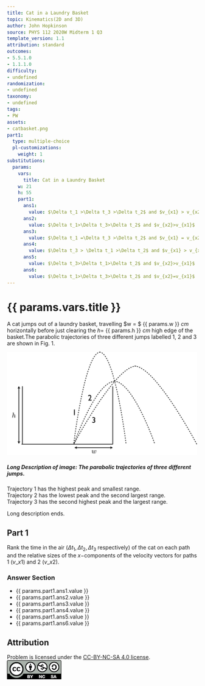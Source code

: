 ```yaml
---
title: Cat in a Laundry Basket
topic: Kinematics(2D and 3D)
author: John Hopkinson
source: PHYS 112 2020W Midterm 1 Q3
template_version: 1.1
attribution: standard
outcomes:
- 5.5.1.0
- 1.1.1.0
difficulty:
- undefined
randomization:
- undefined
taxonomy:
- undefined
tags:
- PW
assets:
- catbasket.png
part1:
  type: multiple-choice
  pl-customizations:
    weight: 1
substitutions:
  params:
    vars:
      title: Cat in a Laundry Basket
    w: 21
    h: 55
    part1:
      ans1:
        value: $\Delta t_1 >\Delta t_3 >\Delta t_2$ and $v_{x1} > v_{x2}$
      ans2:
        value: $\Delta t_1>\Delta t_3>\Delta t_2$ and $v_{x2}>v_{x1}$
      ans3:
        value: $\Delta t_1 =\Delta t_3 >\Delta t_2$ and $v_{x1} = v_{x2}$
      ans4:
        value: $\Delta t_3 > \Delta t_1 >\Delta t_2$ and $v_{x1} > v_{x2}$
      ans5:
        value: $\Delta t_3>\Delta t_1>\Delta t_2$ and $v_{x2}>v_{x1}$
      ans6:
        value: $\Delta t_1>\Delta t_3>\Delta t_2$ and $v_{x2}=v_{x1}$
---
```

# {{ params.vars.title }}
A cat jumps out of a laundry basket, travelling $w = $ {{ params.w }} $cm$ horizontally before just clearing the $h =$ {{ params.h }} $cm$ high edge of the basket.The parabolic trajectories of three different jumps labelled 1, 2 and 3 are shown in Fig. 1.

<img longdesc="Cat in Laundry Basket.md#desc" alt="The parabolic trajectories of three different jumps." src="catbasket.png" width = "500px">

<div id="desc">
<h5>Long Description of image: The parabolic trajectories of three different jumps.</h5>
Trajectory 1 has the highest peak and smallest range. <br>
Trajectory 2 has the lowest peak and the second largest range. <br>
Trajectory 3 has the second highest peak and the largest range. <br>
<p>Long description ends.</p>
<div>

## Part 1

Rank the time in the air ($\Delta t_1, \Delta t_2, \Delta t_3$ respectively) of the cat on each path and the relative sizes of the $x-$components of the velocity vectors for paths 1 ($v\_{x1}$) and 2 ($v\_{x2}$).

### Answer Section

- {{ params.part1.ans1.value }}
- {{ params.part1.ans2.value }}
- {{ params.part1.ans3.value }}
- {{ params.part1.ans4.value }}
- {{ params.part1.ans5.value }}
- {{ params.part1.ans6.value }}

## Attribution

Problem is licensed under the [CC-BY-NC-SA 4.0 license](https://creativecommons.org/licenses/by-nc-sa/4.0/).<br> ![The Creative Commons 4.0 license requiring attribution-BY, non-commercial-NC, and share-alike-SA license.](https://raw.githubusercontent.com/firasm/bits/master/by-nc-sa.png)